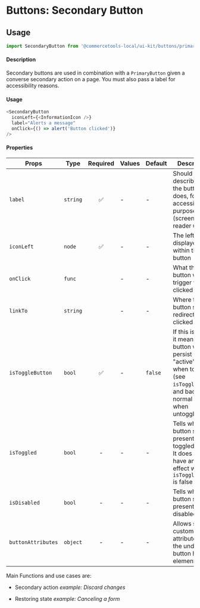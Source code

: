 # Buttons: Secondary Button

## Usage

```js
import SecondaryButton from '@commercetools-local/ui-kit/buttons/primary-button';
```

#### Description

Secondary buttons are used in combination with a `PrimaryButton` given a
converse secondary action on a page. You must also pass a label for
accessibility reasons.

#### Usage

```js
<SecondaryButton
  iconLeft={<InformationIcon />}
  label="Alerts a message"
  onClick={() => alert('Button clicked')}
/>
```

#### Properties

| Props              | Type     | Required | Values | Default | Description                                                                                                                                      |
| ------------------ | -------- | :------: | ------ | ------- | ------------------------------------------------------------------------------------------------------------------------------------------------ |
| `label`            | `string` |    ✅    | -      | -       | Should describe what the button does, for accessibility purposes (screen-reader users)                                                           |
| `iconLeft`         | `node`   |    ✅    | -      | -       | The left icon displayed within the button                                                                                                        |
| `onClick`          | `func`   |          | -      | -       | What the button will trigger when clicked                                                                                                        |
| `linkTo`           | `string` |          | -      | -       | Where the button should redirect when clicked                                                                                                    |
| `isToggleButton`   | `bool`   |    ✅    | -      | `false` | If this is active, it means the button will persist in an "active" state when toggled (see `isToggled`), and back to normal state when untoggled |
| `isToggled`        | `bool`   |    -     | -      | -       | Tells when the button should present a toggled state. It does not have any effect when `isToggleButton` is false                                 |
| `isDisabled`       | `bool`   |    -     | -      | -       | Tells when the button should present a disabled state                                                                                            |
| `buttonAttributes` | `object` |    -     | -      | -       | Allows setting custom attributes on the underlying button html element                                                                           |

Main Functions and use cases are:

* Secondary action _example: Discard changes_

* Restoring state _example: Canceling a form_
